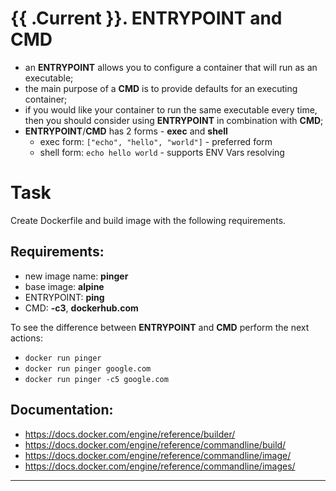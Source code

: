 # {{ .Current }}. ENTRYPOINT and CMD

- an **ENTRYPOINT** allows you to configure a container that will run as an executable;
- the main purpose of a **CMD** is to provide defaults for an executing container;
- if you would like your container to run the same executable every time, then you should consider using **ENTRYPOINT** in combination with **CMD**;
- **ENTRYPOINT**/**CMD** has 2 forms - **exec** and **shell**
    - exec form: `["echo", "hello", "world"]` - preferred form
    - shell form: `echo hello world` - supports ENV Vars resolving
  

# Task

Create Dockerfile and build image with the following requirements.

## Requirements:
- new image name: **pinger**
- base image: **alpine**
- ENTRYPOINT: **ping**
- CMD: **-c3**, **dockerhub.com**

To see the difference between **ENTRYPOINT** and **CMD** perform the next actions:  
- `docker run pinger`
- `docker run pinger google.com`
- `docker run pinger -c5 google.com`

## Documentation:
- https://docs.docker.com/engine/reference/builder/
- https://docs.docker.com/engine/reference/commandline/build/
- https://docs.docker.com/engine/reference/commandline/image/
- https://docs.docker.com/engine/reference/commandline/images/


---